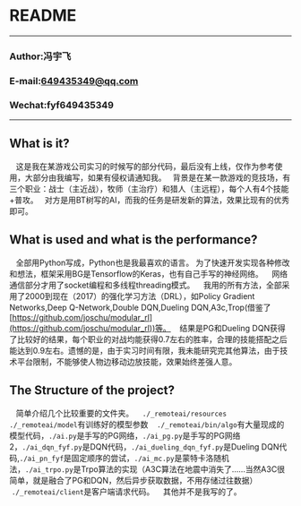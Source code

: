 README
===========================
****
### Author:冯宇飞
### E-mail:649435349@qq.com
### Wechat:fyf649435349
****

## What is it?
    这是我在某游戏公司实习的时候写的部分代码，最后没有上线，仅作为参考使用，大部分由我编写，如果有侵权请通知我。
    背景是在某一款游戏的竞技场，有三个职业：战士（主近战），牧师（主治疗）和猎人（主远程），每个人有4个技能+普攻。
    对方是用BT树写的AI，而我的任务是研发新的算法，效果比现有的优秀即可。
   
## What is used and what is the performance?
    全部用Python写成，Python也是我最喜欢的语言。
    为了快速开发实现各种修改和想法，框架采用BG是Tensorflow的Keras，也有自己手写的神经网络。
    网络通信部分才用了socket编程和多线程threading模式。
    我用的所有方法，全部采用了2000到现在（2017）的强化学习方法（DRL），如Policy Gradient Networks,Deep Q-Network,Double DQN,Dueling DQN,A3c,Trop(借鉴了[https://github.com/joschu/modular_rl](https://github.com/joschu/modular_rl))等。
    结果是PG和Dueling DQN获得了比较好的结果，每个职业的对战均能获得0.7左右的胜率，合理的技能搭配之后能达到0.9左右。遗憾的是，由于实习时间有限，我未能研究完其他算法，由于技术平台限制，不能够使人物边移动边放技能，效果始终差强人意。

## The Structure of the project?
    简单介绍几个比较重要的文件夹。
    `./_remoteai/resources` `./_remoteai/model`有训练好的模型参数
    `./_remoteai/bin/algo`有大量现成的模型代码，`./ai.py`是手写的PG网络，`./ai_pg.py`是手写的PG网络2，`./ai_dqn_fyf.py`是DQN代码，`./ai_dueling_dqn_fyf.py`是Dueling DQN代码,`./ai_pn_fyf`是固定顺序的尝试，`./ai_mc.py`是蒙特卡洛随机法，`./ai_trpo.py`是Trpo算法的实现（A3C算法在地震中消失了……当然A3C很简单，就是融合了PG和DQN，然后异步获取数据，不用存储过往数据）
    `./_remoteai/client`是客户端请求代码。
    其他并不是我写的了。
